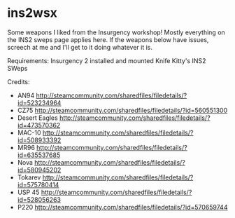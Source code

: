 # ins2wsx
Some weapons I liked from the Insurgency workshop! Mostly everything on the INS2 sweps page applies here. If the weapons below have issues, screech at me and I'll get to it doing whatever it is.

Requirements:
Insurgency 2 installed and mounted
Knife Kitty's INS2 SWeps

Credits:
- AN94 http://steamcommunity.com/sharedfiles/filedetails/?id=523234964
- CZ75 http://steamcommunity.com/sharedfiles/filedetails/?id=560551300
- Desert Eagles http://steamcommunity.com/sharedfiles/filedetails/?id=473570362
- MAC-10 http://steamcommunity.com/sharedfiles/filedetails/?id=508933392
- MR96 http://steamcommunity.com/sharedfiles/filedetails/?id=635537685
- Nova http://steamcommunity.com/sharedfiles/filedetails/?id=580945202
- Tokarev http://steamcommunity.com/sharedfiles/filedetails/?id=575780414
- USP 45 http://steamcommunity.com/sharedfiles/filedetails/?id=528056263
- P220 http://steamcommunity.com/sharedfiles/filedetails/?id=570659744
